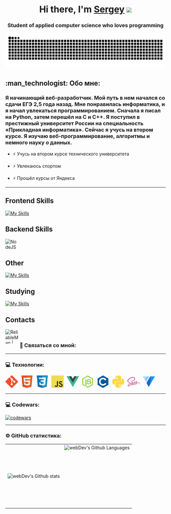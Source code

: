 
<h1 align="center">Hi there, I'm <a href="https://daniilshat.ru/" target="_blank">Sergey</a> 
<img src="https://github.com/blackcater/blackcater/raw/main/images/Hi.gif" height="32"/></h1>
<h3 align="center">Student of applied computer science who loves programming</h3>

<picture>
  <source media="(prefers-color-scheme: dark)" srcset="https://raw.githubusercontent.com/molsrg/molsrg/output/github-contribution-grid-snake-dark.svg">
  <source media="(prefers-color-scheme: light)" srcset="https://raw.githubusercontent.com/molsrg/molsrg/output/github-contribution-grid-snake.svg">
  <img alt="github contribution grid snake animation" src="https://raw.githubusercontent.com/molsrg/molsrg/output/github-contribution-grid-snake.svg">
</picture>

<h2>:man_technologist: Обо мне:</h2>
  <h3>Я начинающий веб-разработчик. Мой путь в нем начался со сдачи ЕГЭ 2,5 года назад. Мне понравилась информатика, и я начал увлекаться программированием. Сначала я писал на Python, затем перешёл на C и C++. Я поступил в престижный университет России на специальность «Прикладная информатика». Сейчас я учусь на втором курсе. Я изучаю веб-программирование, алгоритмы и немного науку о данных.</h3>  
  
  
  - :zap: Учусь на втором курсе технического университета
  
  - :zap: Увлекаюсь спортом
  
  - :zap: Прошёл курсы от Яндекса
  
  ---



<h2>Frontend Skills</h2>
<p align="left"> 
 
[![My Skills](https://skillicons.dev/icons?i=js,html,css,vue,tailwind,github,sass)](https://skillicons.dev)

</p>

<h2>Backend Skills</h2>
<p align="left"> 
<a href="https://nodejs.org/en/" rel="nofollow"><img align="left" alt="NodeJS" width="40" height="40" src="https://raw.githubusercontent.com/danielcranney/readme-generator/main/public/icons/skills/nodejs-colored.svg" style="max-width: 100%;"></a>
  
</p>

<br>
<br>

<h2>Other</h2>
<p align="left">
  
[![My Skills](https://skillicons.dev/icons?i=c,cpp,py)](https://skillicons.dev)
</p>


<h2>Studying</h2>

[![My Skills](https://skillicons.dev/icons?i=ts,tailwind)](https://skillicons.dev)

<h2>Contacts</h2>

<a href="https://t.me/mlsrg" rel="nofollow" target="_blank"><img align="left" alt="ReliableMan | Telegram" width="45" height="45" src="https://img.icons8.com/fluency/48/000000/telegram-app.png" style="max-width: 100%;"></a>&nbsp;







### 🤝 Связаться со мной:

  <div id="badges" >
<!--     <a href="mailto:molsrg.35@gmail.com" target="_blank">
      <img src="https://github.com/molsrg/molsrg/assets/139114308/2dbcab21-3d88-4466-9cfb-e0f3a7876e7f" width="40" height="40" alt="Gmail"/>
    </a>&nbsp; -->
<!--     <a href="https://t.me/mlsrg" target="_blank">
      <img src="https://github.com/molsrg/molsrg/assets/139114308/eadae9b2-4cbb-4104-beb8-b06130fd8981" width="40" height="40" alt="Telegram"/>
    </a>&nbsp; -->
<!--     <a href="https://vk.com/molsrg" target="_blank">
      <img src="https://github.com/molsrg/molsrg/assets/139114308/e6e428da-0bc3-4a62-a794-a4f98963df7c" width="40" height="40" alt="VK"/>
    </a>&nbsp; -->
<!--     <a href="https://t.me/mlsrg" target="_blank">
      <img src="https://cdn-icons-png.flaticon.com/512/2111/2111646.png" width="40" height="40" alt="telegram group" />
    </a>&nbsp;
    <a href="https://vk.com/molsrg" target="_blank">
      <img src="https://cdn-icons-png.flaticon.com/512/145/145813.png" width="40" height="40" alt="VK Badge"/>
    </a>&nbsp; -->
  </div>

---

### 💻 Технологии:

<div>
  <img src="https://github.com/devicons/devicon/blob/master/icons/git/git-original.svg" title="git" alt="git" width="40" height="40"/>&nbsp
  <img src="https://github.com/devicons/devicon/blob/master/icons/html5/html5-original.svg" title="html5" alt="html5" width="40" height="40"/>&nbsp
  <img src="https://github.com/devicons/devicon/blob/master/icons/css3/css3-original.svg" title="css" alt="css" width="40" height="40"/>&nbsp
  <img src="https://github.com/devicons/devicon/blob/master/icons/javascript/javascript-original.svg" title="javascript" alt="javascript" width="40" height="40"/>&nbsp
  <img src="https://github.com/devicons/devicon/blob/master/icons/vuejs/vuejs-original.svg" title="vuejs" alt="reactjs" width="40" height="40"/>&nbsp
  <img src="https://github.com/devicons/devicon/blob/master/icons/nodejs/nodejs-original.svg" title="nodejs" alt="nodejs" width="40" height="40"/>&nbsp
  <img src="https://github.com/devicons/devicon/blob/master/icons/c/c-plain.svg" title="C" alt="C" width="40" height="40"/>&nbsp;
    <img src="https://github.com/devicons/devicon/blob/master/icons/python/python-plain.svg" title="python" alt="python" width="40" height="40"/>&nbsp;
  <img src="https://github.com/devicons/devicon/blob/master/icons/sass/sass-original.svg" title="sass/scss" alt="sass/scss" width="40" height="40"/>&nbsp;
  <img src="https://github.com/devicons/devicon/blob/master/icons/vuetify/vuetify-original.svg" title="vuetify" alt="vuetify" width="40" height="40"/>&nbsp;

</div>


---

### 💻 Codewars:

 [![codewars](https://www.codewars.com/users/molsrg/badges/large)](https://www.codewars.com/users/molsrg)  
  <hr/>
  
### ⚙️ GitHub статистика:

<table>
  <tr>
    <td>
      <img align="left" src="http://github-readme-streak-stats.herokuapp.com?user=molsrg&theme=dark&background=000000" alt="webDev's Github stats" />
    </td>
    <td>
      <img height="195px" align="right" alt="webDev's Github Languages" src="https://github-readme-stats-sigma-five.vercel.app/api/top-langs/?username=molsrg&layout=compact&theme=vision-friendly-dark" />
    </td>
  </tr>
</table>
